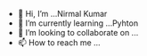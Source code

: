 - 👋 Hi, I’m ...Nirmal Kumar
- 🌱 I’m currently learning ...Pyhton 
- 💞️ I’m looking to collaborate on ...
- 📫 How to reach me ...

<!---
Nirmal kumar/Nirmal kumar is a ✨ special ✨ repository because its `README.md` (this file) appears on your GitHub profile.
You can click the Preview link to take a look at your changes.
--->
